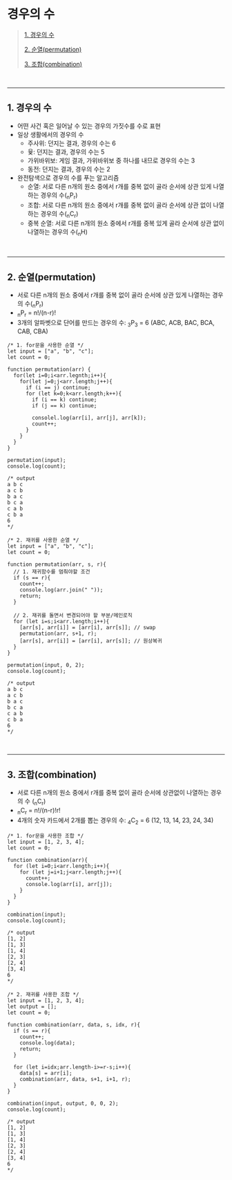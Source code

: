 # 경우의 수

> [1. 경우의 수](#1-경우의-수)
>
> [2. 순열(permutation)](#2-순열permutation)
>
> [3. 조합(combination)](#3-조합combination)

<br><hr>

## 1. 경우의 수

- 어떤 사건 혹은 일어날 수 있는 경우의 가짓수를 수로 표현
- 일상 생활에서의 경우의 수
  - 주사위: 던지는 결과, 경우의 수는 6
  - 윷: 던지는 결과, 경우의 수는 5
  - 가위바위보: 게임 결과, 가위바위보 중 하나를 내므로 경우의 수는 3
  - 동전: 던지는 결과, 경우의 수는 2
- 완전탐색으로 경우의 수를 푸는 알고리즘
  - 순열: 서로 다른 n개의 원소 중에서 r개를 중복 없이 골라 순서에 상관 있게 나열하는 경우의 수(<sub>n</sub>P<sub>r</sub>)
  - 조합: 서로 다른 n개의 원소 중에서 r개를 중복 없이 골라 순서에 상관 없이 나열하는 경우의 수(<sub>n</sub>C<sub>r</sub>)
  - 중복 순열: 서로 다른 n개의 원소 중에서 r개를 중복 있게 골라 순서에 상관 없이 나열하는 경우의 수(<sub>n</sub>H)

<br><hr>

## 2. 순열(permutation)

- 서로 다른 n개의 원소 중에서 r개를 중복 없이 골라 순서에 상관 있게 나열하는 경우의 수(<sub>n</sub>P<sub>r</sub>)
- <sub>n</sub>P<sub>r</sub> = n!/(n-r)!
- 3개의 알파벳으로 단어를 만드는 경우의 수: <sub>3</sub>P<sub>3</sub> = 6 (ABC, ACB, BAC, BCA, CAB, CBA)

```
/* 1. for문을 사용한 순열 */
let input = ["a", "b", "c"];
let count = 0;

function permutation(arr) {
  for(let i=0;i<arr.legnth;i++){
    for(let j=0;j<arr.length;j++){
      if (i == j) continue;
      for (let k=0;k<arr.length;k++){
        if (i == k) continue;
        if (j == k) continue;

        consolel.log(arr[i], arr[j], arr[k]);
        count++;
      }
    }
  }
}

permutation(input);
console.log(count);

/* output
a b c
a c b
b a c
b c a
c a b
c b a
6
*/

/* 2. 재귀를 사용한 순열 */
let input = ["a", "b", "c"];
let count = 0;

function permutation(arr, s, r){
  // 1. 재귀함수를 멈춰야할 조건
  if (s == r){
    count++;
    console.log(arr.join(" "));
    return;
  }

  // 2. 재귀를 돌면서 변경되어야 할 부분/메인로직
  for (let i=s;i<arr.length;i++){
    [arr[s], arr[i]] = [arr[i], arr[s]]; // swap
    permutation(arr, s+1, r);
    [arr[s], arr[i]] = [arr[i], arr[s]]; // 원상복귀
  }
}

permutation(input, 0, 2);
console.log(count);

/* output
a b c
a c b
b a c
b c a
c a b
c b a
6
*/
```

<br><hr>

## 3. 조합(combination)

- 서로 다른 n개의 원소 중에서 r개를 중복 없이 골라 순서에 상관없이 나열하는 경우의 수 (<sub>n</sub>C<sub>r</sub>)
- <sub>n</sub>C<sub>r</sub> = n!/(n-r)!r!
- 4개의 숫자 카드에서 2개를 뽑는 경우의 수: <sub>4</sub>C<sub>2</sub> = 6 (12, 13, 14, 23, 24, 34)

```
/* 1. for문을 사용한 조합 */
let input = [1, 2, 3, 4];
let count = 0;

function combination(arr){
  for (let i=0;i<arr.length;i++){
    for (let j=i+1;j<arr.length;j++){
      count++;
      console.log(arr[i], arr[j]);
    }
  }
}

combination(input);
console.log(count);

/* output
[1, 2]
[1, 3]
[1, 4]
[2, 3]
[2, 4]
[3, 4]
6
*/

/* 2. 재귀를 사용한 조합 */
let input = [1, 2, 3, 4];
let output = [];
let count = 0;

function combination(arr, data, s, idx, r){
  if (s == r){
    count++;
    console.log(data);
    return;
  }

  for (let i=idx;arr.length-i>=r-s;i++){
    data[s] = arr[i];
    combination(arr, data, s+1, i+1, r);
  }
}

combination(input, output, 0, 0, 2);
console.log(count);

/* output
[1, 2]
[1, 3]
[1, 4]
[2, 3]
[2, 4]
[3, 4]
6
*/

```
